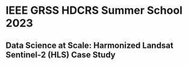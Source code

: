 # IEEE GRSS HDCRS Summer School 2023
## Data Science at Scale: Harmonized Landsat Sentinel-2 (HLS) Case Study